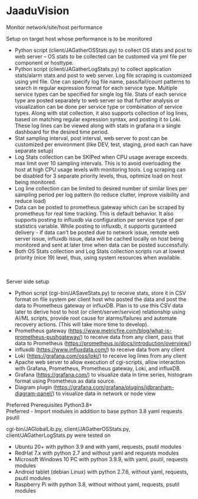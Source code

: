 # JaaduVision
 Monitor network/site/host performance

Setup on target host whose performance is to be monitored
- Python script (client/JAGatherOSStats.py) to collect OS stats and post to web server – OS stats to be collected can be customed via yml file per component or hosttype.  
- Python script (client/JAGatherLogStats.py) to collect application stats/alarm stats and post to web server. Log file scraping is customized using yml file. One can specify log file name, pass/fail/count patterns to search in regular expression format for each service type. Multiple service types can be specified for single log file. Stats of each service type are posted separately to web server so that further analysis or visualization can be done per service type or combination of service types. Along with stat collection, it also supports collection of log lines, based on matching regular expression syntax, and posting it to Loki. These log lines can be viewed along with stats in grafana in a single dashboard for the desired time period.
- Stat sampling interval, post interval, web server to post can be customized per environment (like DEV, test, staging, prod each can have separate setup)
- Log Stats collection can be  SKIPed when CPU usage average exceeds max limit over 10 sampling intervals. This is to avoid overloading the host at high CPU usage levels with monitoring tools. Log scraping can be disabled for 3 separate priority levels, thus, optimize load on host being monitored.
- Log line collection can be limited to desired number of similar lines per sampling period per log pattern (to reduce clutter, improve visibility and reduce load) 
- Data can be posted to prometheus gateway which can be scraped by prometheus for real time tracking. This is default behavior. It also supports posting to influxdb via configuration per service type of per statistics variable. While posting to influxdb, it supports guranteed delivery - if data can't be posted due to network issue, remote web server issue, influxdb issue, data will be cached locally on host being monitored and sent at later time when data can be posted successfully.
- Both OS Stats collection and Log Stats collection scripts run at lowest priority (nice 19) level, thus, using system resources when available. 

<br><br>Server side setup
- Python script (cgi-bin/JASaveStats.py) to receive stats, store it in CSV format on file system per client host who posted the data and post the data to Prometheus gateway or influxDB. Plan is to use this CSV data later to derive host to host (or client/server/service) relationship using AI/ML scripts, provide root cause for alarms/failures and automate recovery actions. (This will take more time to develop).
- Prometheus gateway (https://www.metricfire.com/blog/what-is-prometheus-pushgateway/) to receive data from any client, pass that data to Prometheus (https://prometheus.io/docs/introduction/overview/)
- influxdb (https://www.influxdata.com/) to receive data from any client
- Loki (https://grafana.com/oss/loki/) to receive log lines from any client
- Apache web server to allow execution of cgi-scripts, allow interaction with Grafana, Prometheus, Prometheus gateway, Loki, and influxDB.
- Grafana (https://grafana.com/) to visualize data in time series, histogram format using Prometheus as data source.
- Diagram plugin (https://grafana.com/grafana/plugins/jdbranham-diagram-panel/) to visualize data in network or node view

Preferred Prerequisites
     Python3.8+
<br>Preferred - Import modules in addition to base python 3.8 
  yaml
  requests
  psutil

cgi-bin/JAGlobalLib.py, client/JAGatherOSStats.py, client/JAGatherLogStats.py were tested on 
   - Ubuntu 20+ with python 3.9 and with yaml, requests, psutil modules
   - RedHat 7.x with python 2.7 and without yaml and requests modules
   - Microsoft Windows 10 PC with python 3.9.9, with yaml, psutil, requests modules
   - Android tablet (debian Linux) with python 2.7.6, without yaml, requests, psutil modules
   - Raspberry Pi with python 3.8, without without yaml, requests, psutil modules
